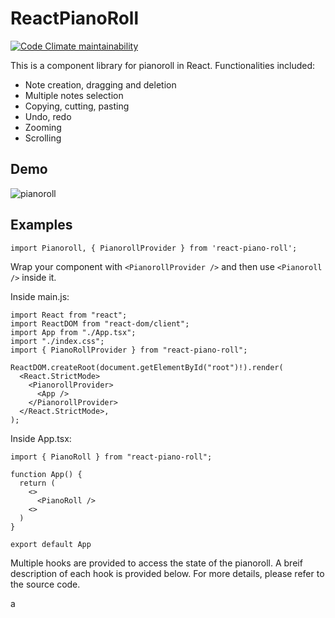 # ReactPianoRoll

[![Code Climate maintainability](https://codeclimate.com/github/chanyatfu/react-midi-editor/badges/gpa.svg)](https://codeclimate.com/github/chanyatfu/react-midi-editor)

This is a component library for pianoroll in React. Functionalities included:

- Note creation, dragging and deletion
- Multiple notes selection
- Copying, cutting, pasting
- Undo, redo
- Zooming
- Scrolling

## Demo

![pianoroll](https://github.com/chanyatfu/react-piano-roll/assets/45863731/9500026e-d8c0-44e8-912f-6f35fce22082)

## Examples

`import Pianoroll, { PianorollProvider } from 'react-piano-roll';`

Wrap your component with `<PianorollProvider />` and then use `<Pianoroll />` inside it.

Inside main.js:

```tsx
import React from "react";
import ReactDOM from "react-dom/client";
import App from "./App.tsx";
import "./index.css";
import { PianoRollProvider } from "react-piano-roll";

ReactDOM.createRoot(document.getElementById("root")!).render(
  <React.StrictMode>
    <PianorollProvider>
      <App />
    </PianorollProvider>
  </React.StrictMode>,
);
```

Inside App.tsx:

```tsx
import { PianoRoll } from "react-piano-roll";

function App() {
  return (
    <>
      <PianoRoll />
    <>
  )
}

export default App
```

Multiple hooks are provided to access the state of the pianoroll. A breif description of each hook is provided below. For more details, please refer to the source code.

a
